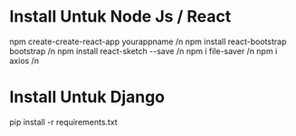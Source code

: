 # Install Untuk Node Js / React
npm create-create-react-app yourappname /n
npm install react-bootstrap bootstrap /n
npm install react-sketch --save /n
npm i file-saver /n
npm i axios /n

# Install Untuk Django
pip install -r requirements.txt
